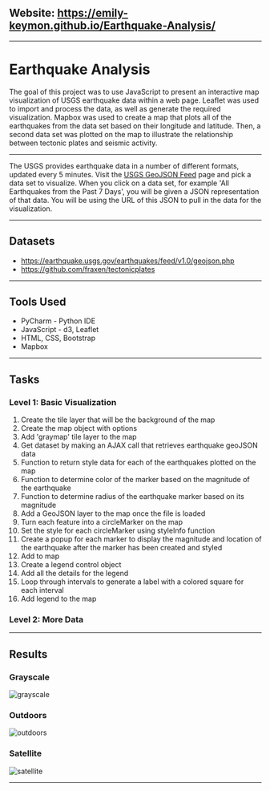 ## Website:   https://emily-keymon.github.io/Earthquake-Analysis/

----

# Earthquake Analysis

The goal of this project was to use JavaScript to present an interactive map visualization of USGS earthquake data within a web page. Leaflet was used to import and process the data, as well as generate the required visualization. Mapbox was used to create a map that plots all of the earthquakes from the data set based on their longitude and latitude. Then, a second data set was plotted on the map to illustrate the relationship between tectonic plates and seismic activity.

---

The USGS provides earthquake data in a number of different formats, updated every 5 minutes. Visit the [USGS GeoJSON Feed](http://earthquake.usgs.gov/earthquakes/feed/v1.0/geojson.php) page and pick a data set to visualize. When you click on a data set, for example 'All Earthquakes from the Past 7 Days', you will be given a JSON representation of that data. You will be using the URL of this JSON to pull in the data for the visualization.

---
## Datasets
* https://earthquake.usgs.gov/earthquakes/feed/v1.0/geojson.php
* https://github.com/fraxen/tectonicplates


---
## Tools Used
* PyCharm - Python IDE
* JavaScript - d3, Leaflet
* HTML, CSS, Bootstrap
* Mapbox

---
## Tasks
### Level 1: Basic Visualization
1.  Create the tile layer that will be the background of the map
2.  Create the map object with options
3.  Add 'graymap' tile layer to the map
4.  Get dataset by making an AJAX call that retrieves earthquake geoJSON data
5.  Function to return style data for each of the earthquakes plotted on the map
6.  Function to determine color of the marker based on the magnitude of the earthquake
7.  Function to determine radius of the earthquake marker based on its magnitude
8.  Add a GeoJSON layer to the map once the file is loaded
9.  Turn each feature into a circleMarker on the map
10.  Set the style for each circleMarker using styleInfo function
11.  Create a popup for each marker to display the magnitude and location of the earthquake after the marker has been created and styled
12.  Add to map
13.  Create a legend control object
14.  Add all the details for the legend
15.  Loop through intervals to generate a label with a colored square for each interval
16.  Add legend to the map



### Level 2: More Data


---
## Results
### Grayscale
![grayscale](https://user-images.githubusercontent.com/64673015/112073528-4fed8280-8b42-11eb-8f6c-76ac7f8e5aa9.PNG)

### Outdoors
![outdoors](https://user-images.githubusercontent.com/64673015/112073581-6bf12400-8b42-11eb-9d68-7318545a50bd.PNG)

### Satellite
![satellite](https://user-images.githubusercontent.com/64673015/112073648-875c2f00-8b42-11eb-81eb-d171c0b55fd7.PNG)

---

